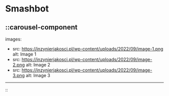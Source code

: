 # Smashbot

::carousel-component
---

images:

- src: <https://inzynierjakosci.pl/wp-content/uploads/2022/09/image-1.png>
    alt: Image 1
- src: <https://inzynierjakosci.pl/wp-content/uploads/2022/09/image-2.png>
    alt: Image 2
- src: <https://inzynierjakosci.pl/wp-content/uploads/2022/09/image-3.png>
    alt: Image 3

---
::
